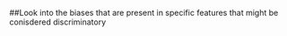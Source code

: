 
##Look into the biases that are present in specific features that might be conisdered discriminatory
